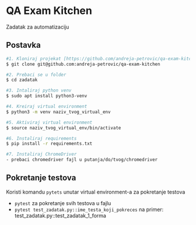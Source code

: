 # QA Exam Kitchen
Zadatak za automatizaciju

## Postavka

```sh
#1. Kloniraj projekat [https://github.com/andreja-petrovic/qa-exam-kitchen]
$ git clone git@github.com:andreja-petrovic/qa-exam-kitchen

#2. Prebaci se u folder
$ cd zadatak

#3. Intaliraj python venv
$ sudo apt install python3-venv

#4. Kreiraj virtual environment
$ python3 -m venv naziv_tvog_virtual_env

#5. Aktiviraj virtual environment
$ source naziv_tvog_virtual_env/bin/activate

#6. Instaliraj requirements
$ pip install -r requirements.txt

#7. Instaliraj ChromeDriver
- prebaci chromedriver fajl u putanja/do/tvog/chromedriver
```

## Pokretanje testova
Koristi komandu ```pytets``` unutar virtual environment-a za pokretanje testova
- ```pytest``` za pokretanje svih testova u fajlu
- ```pytest test_zadatak.py::ime_testa_koji_pokreces```
  na primer: test_zadatak.py::test_zadatak_1_forma

